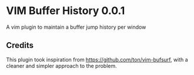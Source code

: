 # VIM Buffer History 0.0.1
A vim plugin to maintain a buffer jump history per window

## Credits

This plugin took inspiration from https://github.com/ton/vim-bufsurf, with a
cleaner and simpler approach to the problem.
